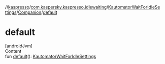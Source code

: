 //[kaspresso](../../../index.md)/[com.kaspersky.kaspresso.idlewaiting](../../index.md)/[KautomatorWaitForIdleSettings](../index.md)/[Companion](index.md)/[default](default.md)



# default  
[androidJvm]  
Content  
fun [default](default.md)(): [KautomatorWaitForIdleSettings](../index.md)  



